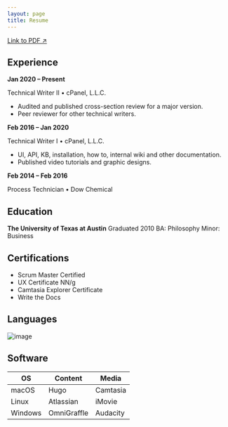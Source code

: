 ```yaml
---
layout: page
title: Resume
---
```

[Link to PDF ↗️](assets/img/Garrett_Griffith_Resume.pdf)

## Experience
**Jan 2020 – Present**

Technical Writer II • cPanel, L.L.C.
*	Audited and published cross-section review 
for a major version.
*	Peer reviewer for other technical writers.

**Feb 2016 – Jan 2020**

Technical Writer I • cPanel, L.L.C.
*	UI, API, KB, installation, how to, internal wiki and other documentation.
*	Published video tutorials and graphic designs.

**Feb 2014 – Feb 2016**

Process Technician • Dow Chemical

## Education
**The University of Texas at Austin**
Graduated 2010
BA: Philosophy Minor: Business	

## Certifications
* Scrum Master Certified
* UX Certificate NN/g
* Camtasia Explorer Certificate
* Write the Docs

## Languages

 ![image](https://user-images.githubusercontent.com/27425806/111934476-7acace80-8a8f-11eb-981f-e8153d3a33a9.png)

## Software

| OS      | Content     | Media    |
|---------|-------------|----------|
| macOS   | Hugo        | Camtasia |
| Linux   | Atlassian   | iMovie   |
| Windows | OmniGraffle | Audacity |
